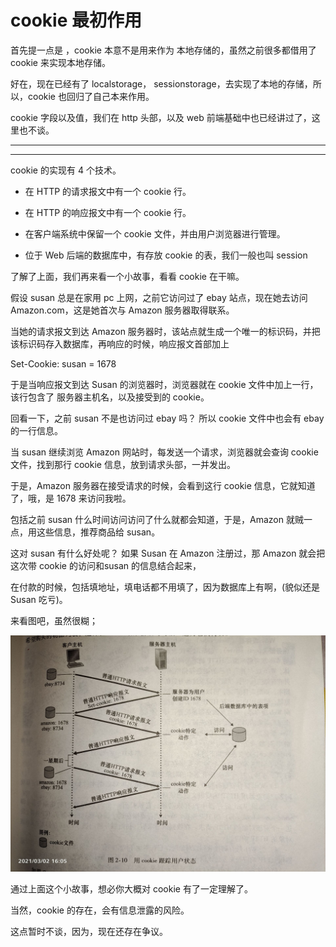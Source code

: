# cookie 最初作用

首先提一点是 ，cookie 本意不是用来作为 本地存储的，虽然之前很多都借用了cookie 来实现本地存储。     

好在，现在已经有了 localstorage， sessionstorage，去实现了本地的存储，所以，cookie 也回归了自己本来作用。    

cookie 字段以及值，我们在 http 头部，以及 web 前端基础中也已经讲过了，这里也不谈。    

---
---

cookie 的实现有 4 个技术。    

- 在 HTTP 的请求报文中有一个 cookie 行。    

- 在 HTTP 的响应报文中有一个 cookie 行。    

- 在客户端系统中保留一个 cookie 文件，并由用户浏览器进行管理。    

- 位于 Web 后端的数据库中，有存放 cookie 的表，我们一般也叫 session    

了解了上面，我们再来看一个小故事，看看 cookie 在干嘛。     

假设 susan 总是在家用 pc 上网，之前它访问过了 ebay 站点，现在她去访问 Amazon.com，这是她首次与 Amazon 服务器取得联系。    

当她的请求报文到达 Amazon 服务器时，该站点就生成一个唯一的标识码，并把该标识码存入数据库，再响应的时候，响应报文首部加上     

Set-Cookie: susan = 1678    

于是当响应报文到达 Susan 的浏览器时，浏览器就在 cookie 文件中加上一行，该行包含了 服务器主机名，以及接受到的 cookie。     

回看一下，之前 susan 不是也访问过 ebay 吗？ 所以 cookie 文件中也会有 ebay 的一行信息。    

当 susan 继续浏览 Amazon 网站时，每发送一个请求，浏览器就会查询 cookie 文件，找到那行 cookie 信息，放到请求头部，一并发出。    

于是，Amazon 服务器在接受请求的时候，会看到这行 cookie 信息，它就知道了，哦，是 1678 来访问我啦。    

包括之前 susan 什么时间访问访问了什么就都会知道，于是，Amazon 就贼一点，用这些信息，推荐商品给 susan。    

这对 susan 有什么好处呢？ 如果 Susan 在 Amazon 注册过，那 Amazon 就会把这次带 cookie 的访问和susan 的信息结合起来，    

在付款的时候，包括填地址，填电话都不用填了，因为数据库上有啊，(貌似还是 Susan 吃亏)。    

来看图吧，虽然很糊；    

![](./assets/cookie.jpg)     

通过上面这个小故事，想必你大概对 cookie 有了一定理解了。    

当然，cookie 的存在，会有信息泄露的风险。    

这点暂时不谈，因为，现在还存在争议。